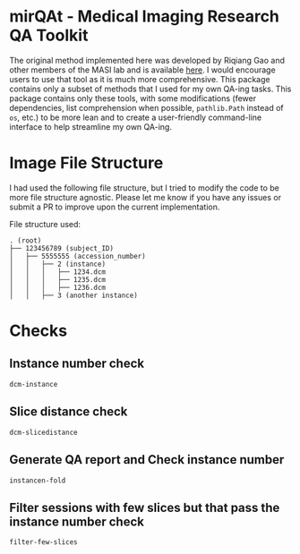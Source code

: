 # mirQAt - Medical Imaging Research QA Toolkit

The original method implemented here was developed by Riqiang Gao and other members of the MASI lab and is available [here](https://github.com/MASILab/QA_tool). I would encourage users to use that tool as it is much more comprehensive. This package contains only a subset of methods that I used for my own QA-ing tasks. This package contains only these tools, with some modifications (fewer dependencies, list comprehension when possible, `pathlib.Path` instead of `os`, etc.) to be more lean and to create a user-friendly command-line interface to help streamline my own QA-ing.

# Image File Structure

I had used the following file structure, but I tried to modify the code to be more file structure agnostic. Please let me know if you have any issues or submit a PR to improve upon the current implementation.

File structure used:

```
. (root)
├── 123456789 (subject_ID)
│   ├── 5555555 (accession_number)
│   │   ├── 2 (instance)
│   │   │   ├── 1234.dcm
│   │   │   ├── 1235.dcm
│   │   │   ├── 1236.dcm
│   │   ├── 3 (another instance)
```

# Checks

## Instance number check

`dcm-instance`

## Slice distance check

`dcm-slicedistance`

## Generate QA report and Check instance number

`instancen-fold`

## Filter sessions with few slices but that pass the instance number check

`filter-few-slices`
